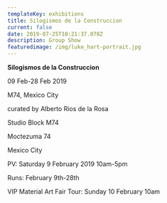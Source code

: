 ```yaml
---
templateKey: exhibitions
title: Silogismos de la Construccion
current: false
date: 2019-07-25T10:21:37.078Z
description: Group Show
featuredimage: /img/luke_hart-portrait.jpg
---
```

**Silogismos de la Construccion**

09 Feb-28 Feb 2019

M74, Mexico City

curated by Alberto Rios de la Rosa

 

Studio Block M74

Moctezuma 74

Mexico City



PV: Saturday 9 February 2019 10am-5pm

Runs: February 9th-28th

VIP Material Art Fair Tour: Sunday 10 February 10am

